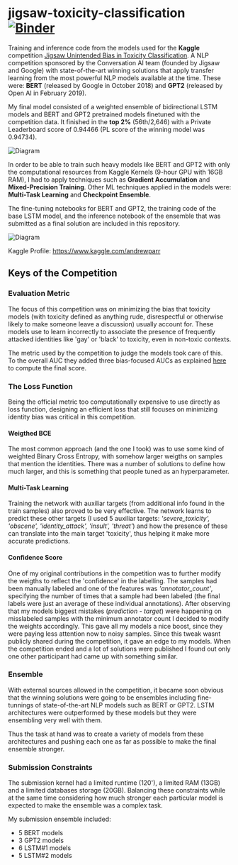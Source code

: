 # jigsaw-toxicity-classification [![Binder](https://mybinder.org/badge_logo.svg)](https://mybinder.org/v2/gh/4ndyparr/jigsaw-toxicity-classification/master)

Training and inference code from the models used for the **Kaggle** competition [Jigsaw Unintended Bias in Toxicity Classification](https://www.kaggle.com/c/jigsaw-unintended-bias-in-toxicity-classification). A NLP competition sponsored by the Conversation AI team (founded by Jigsaw and Google) with state-of-the-art winning solutions that apply transfer learning from the most powerful NLP models available at the time. These were: **BERT** (released by Google in October 2018) and **GPT2** (released by Open AI in February 2019).  
  
My final model consisted of a weighted ensemble of bidirectional LSTM models and BERT and GPT2 pretrained models finetuned with the competition data. It finished in the **top 2%** (56th/2,646) with a Private Leaderboard score of 0.94466 (PL score of the winning model was 0.94734).  

![Diagram](https://github.com/4ndyparr/jigsaw-toxicity-classification/blob/master/ensemble-jigsaw.png)  

In order to be able to train such heavy models like BERT and GPT2 with only the computational
resources from Kaggle Kernels (9-hour GPU with 16GB RAM), I had to apply techniques such as
**Gradient Accumulation** and **Mixed-Precision Training**. Other ML techniques applied in
the models were: **Multi-Task Learning** and **Checkpoint Ensemble**.
  
The fine-tuning notebooks for BERT and GPT2, the training code of the base LSTM model, and the inference notebook of the ensemble that was submitted as a final solution are included in this repository.  

![Diagram](https://github.com/4ndyparr/jigsaw-toxicity-classification/blob/master/LSTM1-jigsaw.png) 

Kaggle Profile: https://www.kaggle.com/andrewparr

## Keys of the Competition

### Evaluation Metric

The focus of this competition was on minimizing the bias that toxicity models (with toxicity defined as anything rude, disrespectful or otherwise likely to make someone leave a discussion) usually account for. These models use to learn incorrectly to associate the presence of frequently attacked identities like 'gay' or 'black' to toxicity, even in non-toxic contexts.

The metric used by the competition to judge the models took care of this. To the overall AUC they added three bias-focused AUCs as explained [here](https://www.kaggle.com/c/jigsaw-unintended-bias-in-toxicity-classification/overview/evaluation) to compute the final score.  

### The Loss Function

Being the official metric too computationally expensive to use directly as loss function, designing an efficient loss that still focuses on minimizing identity bias was critical in this competition.

#### Weigthed BCE
The most common approach (and the one I took) was to use some kind of weighted Binary Cross Entropy, with somehow larger weigths on samples that mention the identities. There was a number of solutions to define how much larger, and this is something that people tuned as an hyperparameter.

#### Multi-Task Learning
Training the network with auxiliar targets (from additional info found in the train samples) also proved to be very effective. The network learns to predict these other targets (I used 5 auxiliar targets: *'severe_toxicity', 'obscene', 'identity_attack', 'insult', 'threat'*) and how the presence of these can translate into the main target 'toxicity', thus helping it make more accurate predictions.

#### Confidence Score
One of my original contributions in the competition was to further modify the weigths to reflect the 'confidence' in the labelling. 
The samples had been manually labeled and one of the features was *'annotator_count'*, specifying the number of times that a sample had been labeled (the final labels were just an average of these individual annotations).
After observing that my models biggest mistakes (*prediction - target*) were happening on misslabeled samples with the minimum annotator count I decided to modify the weights accordingly.
This gave all my models a nice boost, since they were paying less attention now to noisy samples.
Since this tweak wasnt publicly shared during the competition, it gave an edge to my models. When the competition ended and a lot of solutions were published I found out only one other participant had came up with something similar.

### Ensemble

With external sources allowed in the competition, it became soon obvious that the winning solutions were going to be ensembles including fine-tunnings of state-of-the-art NLP models such as BERT or GPT2. LSTM architectures were outperformed by these models but they were ensembling very well with them.

Thus the task at hand was to create a variety of models from these architectures and pushing each one as far as possible to make the final ensemble stronger.

### Submission Constraints

The submission kernel had a limited runtime (120'), a limited RAM (13GB) and a limited databases storage (20GB). Balancing these constraints while at the same time considering how much stronger each particular model is expected to make the ensemble was a complex task.

My submission ensemble included:
- 5 BERT models
-	3 GPT2 models
-	6 LSTM#1 models
-	5 LSTM#2 models


  

